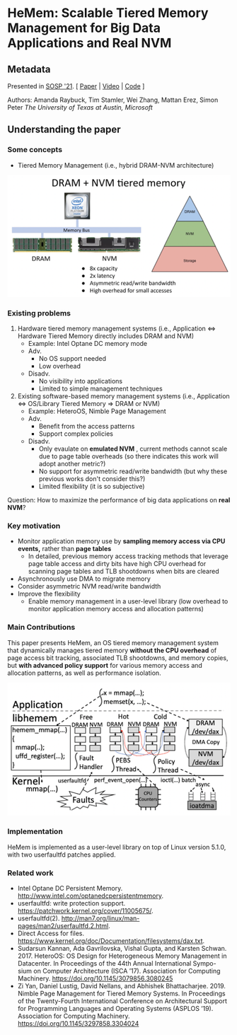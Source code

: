 # HeMem: Scalable Tiered Memory Management for Big Data Applications and Real NVM

## Metadata

Presented in [SOSP '21](https://dl.acm.org/doi/10.1145/3477132.3483550). \[ [Paper](https://dl.acm.org/doi/pdf/10.1145/3477132.3483550) | [Video](https://www.youtube.com/watch?v=JL2Takrgu78) | [Code](https://bitbucket.org/ajaustin/hemem/src/sosp-submission) ]

Authors: Amanda Raybuck, Tim Stamler, Wei Zhang, Mattan Erez, Simon Peter _The University of Texas at Austin, Microsoft_

## Understanding the paper

### Some concepts

* Tiered Memory Management (i.e., hybrid DRAM-NVM architecture)

![DRAM + NVM tiered memory](hemem-dram-nvm-tired-memory.png)

### Existing problems

1. Hardware tiered memory management systems (i.e., Application <=> Hardware Tiered Memory directly includes DRAM and NVM)
   * Example: Intel Optane DC memory mode
   * Adv.
     * No OS support needed
     * Low overhead
   * Disadv.
     * No visibility into applications
     * Limited to simple management techniques
2. Existing software-based memory management systems (i.e., Application <=> OS/Library Tiered Memory => DRAM or NVM)
   * Example: HeteroOS, Nimble Page Management
   * Adv.
     * Benefit from the access patterns
     * Support complex policies
   * Disadv.
     * Only evaulate on **emulated NVM** , current methods cannot scale due to page table overheads (so there indicates this work will adopt another metric?)
     * No support for asymmetric read/write bandwidth (but why these previous works don't consider this?)
     * Limited flexibility (it is so subjective)

Question: How to maximize the performance of big data applications on **real NVM**?

### Key motivation

* Monitor application memory use by **sampling memory access via CPU events,** rather than **page tables**
  * In detailed, previous memory access tracking methods that leverage page table access and dirty bits have high CPU overhead for scanning page tables and TLB shootdowns when bits are cleared
* Asynchronously use DMA to migrate memory
* Consider asymmetric NVM read/write bandwidth
* Improve the flexibility
  * Enable memory management in a user-level library (low overhead to monitor application memory access and allocation patterns)

### Main Contributions

This paper presents HeMem, an OS tiered memory management system that dynamically manages tiered memory **without the CPU overhead** of page access bit tracking, associated TLB shootdowns, and memory copies, but **with advanced policy support** for various memory access and allocation patterns, as well as performance isolation.

![The design of HeMem](hemem-design.png)

### Implementation

HeMem is implemented as a user-level library on top of Linux version 5.1.0, with two userfaultfd patches applied.

### Related work

* Intel Optane DC Persistent Memory. http://www.intel.com/optanedcpersistentmemory.
* userfaultfd: write protection support. https://patchwork.kernel.org/cover/11005675/.
* userfaultfd(2). http://man7.org/linux/man-pages/man2/userfaultfd.2.html.
* Direct Access for files. https://www.kernel.org/doc/Documentation/filesystems/dax.txt.
* Sudarsun Kannan, Ada Gavrilovska, Vishal Gupta, and Karsten Schwan. 2017. HeteroOS: OS Design for Heterogeneous Memory Management in Datacenter. In Proceedings of the 44th Annual International Sympo- sium on Computer Architecture (ISCA ’17). Association for Computing Machinery. https://doi.org/10.1145/3079856.3080245
* Zi Yan, Daniel Lustig, David Nellans, and Abhishek Bhattacharjee. 2019. Nimble Page Management for Tiered Memory Systems. In Proceedings of the Twenty-Fourth International Conference on Architectural Support for Programming Languages and Operating Systems (ASPLOS ’19). Association for Computing Machinery. https://doi.org/10.1145/3297858.3304024
